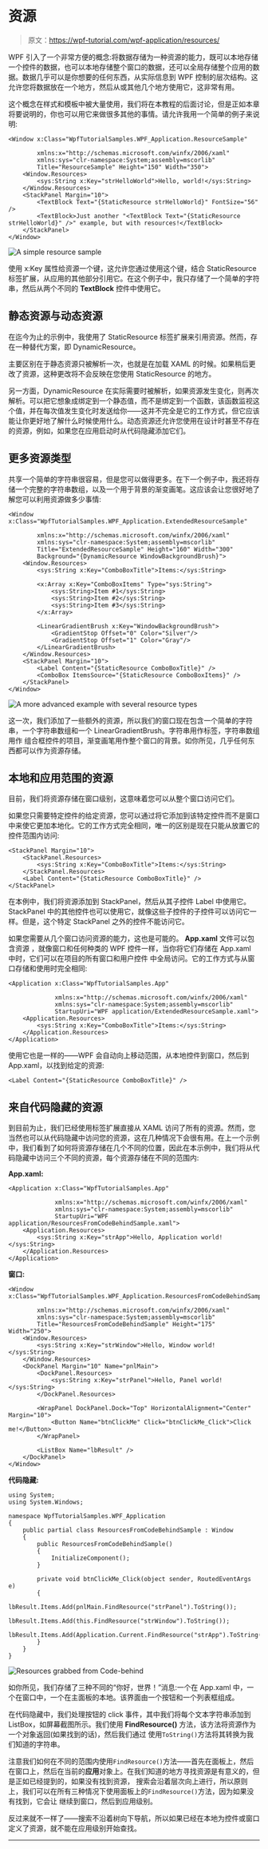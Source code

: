 # 资源

> 原文：<https://wpf-tutorial.com/wpf-application/resources/>

WPF 引入了一个非常方便的概念:将数据存储为一种资源的能力，既可以本地存储一个控件的数据，也可以本地存储整个窗口的数据，还可以全局存储整个应用的数据。数据几乎可以是你想要的任何东西，从实际信息到 WPF 控制的层次结构。这允许您将数据放在一个地方，然后从或其他几个地方使用它，这非常有用。

这个概念在样式和模板中被大量使用，我们将在本教程的后面讨论，但是正如本章将要说明的，你也可以用它来做很多其他的事情。请允许我用一个简单的例子来说明:

```
<Window x:Class="WpfTutorialSamples.WPF_Application.ResourceSample"

        xmlns:x="http://schemas.microsoft.com/winfx/2006/xaml"
        xmlns:sys="clr-namespace:System;assembly=mscorlib"
        Title="ResourceSample" Height="150" Width="350">
    <Window.Resources>
        <sys:String x:Key="strHelloWorld">Hello, world!</sys:String>
    </Window.Resources>
    <StackPanel Margin="10">
        <TextBlock Text="{StaticResource strHelloWorld}" FontSize="56" />
        <TextBlock>Just another "<TextBlock Text="{StaticResource strHelloWorld}" />" example, but with resources!</TextBlock>
    </StackPanel>
</Window>
```

![](img/a2f92414baa7ed06dcd6cc42510ce37c.png "A simple resource sample")

使用 x:Key 属性给资源一个键，这允许您通过使用这个键，结合 StaticResource 标签扩展，从应用的其他部分引用它。在这个例子中，我只存储了一个简单的字符串，然后从两个不同的 **TextBlock** 控件中使用它。

## 静态资源与动态资源

<input type="hidden" name="IL_IN_ARTICLE">

在迄今为止的示例中，我使用了 StaticResource 标签扩展来引用资源。然而，存在一种替代方案，即 DynamicResource。

主要区别在于静态资源只被解析一次，也就是在加载 XAML 的时候。如果稍后更改了资源，这种更改将不会反映在您使用 StaticResource 的地方。

另一方面，DynamicResource 在实际需要时被解析，如果资源发生变化，则再次解析。可以把它想象成绑定到一个静态值，而不是绑定到一个函数，该函数监视这个值，并在每次值发生变化时发送给你——这并不完全是它的工作方式，但它应该能让你更好地了解什么时候使用什么。动态资源还允许您使用在设计时甚至不存在的资源，例如，如果您在应用启动时从代码隐藏添加它们。

## 更多资源类型

共享一个简单的字符串很容易，但是您可以做得更多。在下一个例子中，我还将存储一个完整的字符串数组，以及一个用于背景的渐变画笔。这应该会让您很好地了解您可以利用资源做多少事情:

```
<Window x:Class="WpfTutorialSamples.WPF_Application.ExtendedResourceSample"

        xmlns:x="http://schemas.microsoft.com/winfx/2006/xaml"
        xmlns:sys="clr-namespace:System;assembly=mscorlib"
        Title="ExtendedResourceSample" Height="160" Width="300"
        Background="{DynamicResource WindowBackgroundBrush}">
    <Window.Resources>
        <sys:String x:Key="ComboBoxTitle">Items:</sys:String>

        <x:Array x:Key="ComboBoxItems" Type="sys:String">
            <sys:String>Item #1</sys:String>
            <sys:String>Item #2</sys:String>
            <sys:String>Item #3</sys:String>
        </x:Array>

        <LinearGradientBrush x:Key="WindowBackgroundBrush">
            <GradientStop Offset="0" Color="Silver"/>
            <GradientStop Offset="1" Color="Gray"/>
        </LinearGradientBrush>
    </Window.Resources>
    <StackPanel Margin="10">
        <Label Content="{StaticResource ComboBoxTitle}" />
        <ComboBox ItemsSource="{StaticResource ComboBoxItems}" />
    </StackPanel>
</Window>
```

![](img/f1e9986d3158a2607aa687e1de2edf0e.png "A more advanced example with several resource types")

这一次，我们添加了一些额外的资源，所以我们的窗口现在包含一个简单的字符串，一个字符串数组和一个 LinearGradientBrush。字符串用作标签，字符串数组用作 组合框控件的项目，渐变画笔用作整个窗口的背景。如你所见，几乎任何东西都可以作为资源存储。

## 本地和应用范围的资源

目前，我们将资源存储在窗口级别，这意味着您可以从整个窗口访问它们。

如果您只需要特定控件的给定资源，您可以通过将它添加到该特定控件而不是窗口中来使它更加本地化。它的工作方式完全相同，唯一的区别是现在只能从放置它的控件范围内访问:

```
<StackPanel Margin="10">
    <StackPanel.Resources>
        <sys:String x:Key="ComboBoxTitle">Items:</sys:String>
    </StackPanel.Resources>
    <Label Content="{StaticResource ComboBoxTitle}" />
</StackPanel>
```

在本例中，我们将资源添加到 StackPanel，然后从其子控件 Label 中使用它。StackPanel 中的其他控件也可以使用它，就像这些子控件的子控件可以访问它一样。但是，这个特定 StackPanel 之外的控件不能访问它。

如果您需要从几个窗口访问资源的能力，这也是可能的。 **App.xaml** 文件可以包含资源 ，就像窗口和任何种类的 WPF 控件一样，当你将它们存储在 App.xaml 中时，它们可以在项目的所有窗口和用户控件 中全局访问。它的工作方式与从窗口存储和使用时完全相同:

```
<Application x:Class="WpfTutorialSamples.App"

             xmlns:x="http://schemas.microsoft.com/winfx/2006/xaml"
             xmlns:sys="clr-namespace:System;assembly=mscorlib"
             StartupUri="WPF application/ExtendedResourceSample.xaml">
    <Application.Resources>
        <sys:String x:Key="ComboBoxTitle">Items:</sys:String>
    </Application.Resources>
</Application>
```

使用它也是一样的——WPF 会自动向上移动范围，从本地控件到窗口，然后到 App.xaml，以找到给定的资源:

```
<Label Content="{StaticResource ComboBoxTitle}" />
```

## 来自代码隐藏的资源

到目前为止，我们已经使用标签扩展直接从 XAML 访问了所有的资源。然而，您当然也可以从代码隐藏中访问您的资源，这在几种情况下会很有用。在上一个示例中，我们看到了如何将资源存储在几个不同的位置，因此在本示例中，我们将从代码隐藏中访问三个不同的资源，每个资源存储在不同的范围内:

**App.xaml:**

```
<Application x:Class="WpfTutorialSamples.App"

             xmlns:x="http://schemas.microsoft.com/winfx/2006/xaml"
             xmlns:sys="clr-namespace:System;assembly=mscorlib"
             StartupUri="WPF application/ResourcesFromCodeBehindSample.xaml">
    <Application.Resources>
        <sys:String x:Key="strApp">Hello, Application world!</sys:String>
    </Application.Resources>
</Application>
```

**窗口:**

```
<Window x:Class="WpfTutorialSamples.WPF_Application.ResourcesFromCodeBehindSample"

        xmlns:x="http://schemas.microsoft.com/winfx/2006/xaml"
        xmlns:sys="clr-namespace:System;assembly=mscorlib"
        Title="ResourcesFromCodeBehindSample" Height="175" Width="250">
    <Window.Resources>
        <sys:String x:Key="strWindow">Hello, Window world!</sys:String>
    </Window.Resources>
    <DockPanel Margin="10" Name="pnlMain">
        <DockPanel.Resources>
            <sys:String x:Key="strPanel">Hello, Panel world!</sys:String>
        </DockPanel.Resources>

        <WrapPanel DockPanel.Dock="Top" HorizontalAlignment="Center" Margin="10">
            <Button Name="btnClickMe" Click="btnClickMe_Click">Click me!</Button>
        </WrapPanel>

        <ListBox Name="lbResult" />
    </DockPanel>
</Window>
```

**代码隐藏:**

```
using System;
using System.Windows;

namespace WpfTutorialSamples.WPF_Application
{
	public partial class ResourcesFromCodeBehindSample : Window
	{
		public ResourcesFromCodeBehindSample()
		{
			InitializeComponent();
		}

		private void btnClickMe_Click(object sender, RoutedEventArgs e)
		{
			lbResult.Items.Add(pnlMain.FindResource("strPanel").ToString());
			lbResult.Items.Add(this.FindResource("strWindow").ToString());
			lbResult.Items.Add(Application.Current.FindResource("strApp").ToString());
		}
	}
}
```

![](img/f7fe0e6ae344fcc93b7d5683b0da0304.png "Resources grabbed from Code-behind")

如你所见，我们存储了三种不同的“你好，世界！”消息:一个在 App.xaml 中，一个在窗口中，一个在主面板的本地。该界面由一个按钮和一个列表框组成。

在代码隐藏中，我们处理按钮的 click 事件，其中我们将每个文本字符串添加到 ListBox，如屏幕截图所示。我们使用 **FindResource()** 方法，该方法将资源作为一个对象返回(如果找到的话)，然后我们通过 使用`ToString()`方法将其转换为我们知道的字符串。

注意我们如何在不同的范围内使用`FindResource()`方法——首先在面板上，然后在窗口上，然后在当前的**应用**对象上。在我们知道的地方寻找资源是有意义的，但是正如已经提到的，如果没有找到资源， 搜索会沿着层次向上进行，所以原则上，我们可以在所有三种情况下使用面板上的`FindResource()`方法，因为如果没有找到，它会让 继续到窗口，然后到应用级别。

反过来就不一样了——搜索不沿着树向下导航，所以如果已经在本地为控件或窗口定义了资源，就不能在应用级别开始查找。

* * *